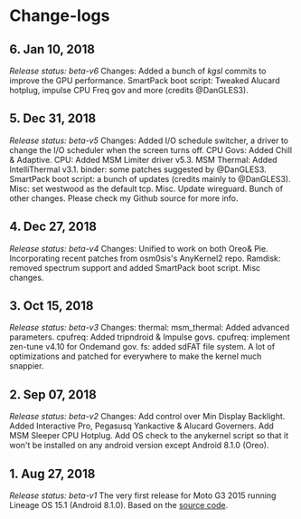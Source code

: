 # Change-logs

## 6. Jan 10, 2018
*Release status: beta-v6*
Changes: Added a bunch of *kgsl* commits to improve the GPU performance. SmartPack boot script: Tweaked Alucard hotplug, impulse CPU Freq  gov and more (credits @DanGLES3).

## 5. Dec 31, 2018
*Release status: beta-v5*
Changes: Added I/O schedule switcher, a driver to change the I/O scheduler when the screen turns off. CPU Govs: Added Chill & Adaptive. CPU: Added MSM Limiter driver v5.3. MSM Thermal: Added IntelliThermal v3.1. binder: some patches suggested by @DanGLES3. SmartPack boot script: a bunch of updates (credits mainly to @DanGLES3). Misc: set westwood as the default tcp. Misc. Update wireguard. Bunch of other changes. Please check my Github source for more info.

## 4. Dec 27, 2018
*Release status: beta-v4*
Changes: Unified to work on both Oreo& Pie. Incorporating recent patches from osm0sis's AnyKernel2 repo. Ramdisk: removed spectrum support and added SmartPack boot script. Misc changes.

## 3. Oct 15, 2018
*Release status: beta-v3*
Changes: thermal: msm_thermal: Added advanced parameters. cpufreq: Added tripndroid & Impulse govs. cpufreq: implement zen-tune v4.10 for Ondemand gov. fs: added sdFAT file system. A lot of optimizations and patched for everywhere to make the kernel much snappier.

## 2. Sep 07, 2018
*Release status: beta-v2*
Changes: Add control over Min Display Backlight. Added Interactive Pro, Pegasusq Yankactive & Alucard Governers. Add MSM Sleeper CPU Hotplug. Add OS check to the anykernel script so that it won't be installed on any android version except Android 8.1.0 (Oreo).

## 1. Aug 27, 2018
*Release status: beta-v1*
The very first release for Moto G3 2015 running Lineage OS 15.1 (Android 8.1.0).
Based on the [source code](https://github.com/MOTO-M8916/kernel_motorola_msm8916).
